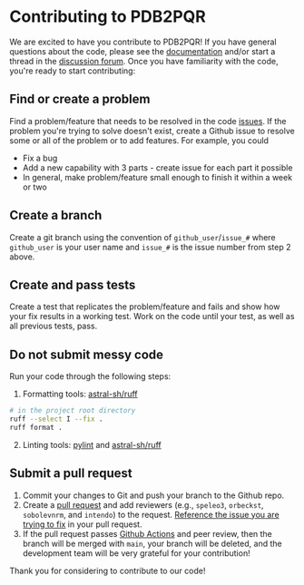 # Contributing to PDB2PQR

We are excited to have you contribute to PDB2PQR!
If you have general questions about the code, please see the [documentation](https://pdb2pqr.readthedocs.io/) and/or start a thread in the [discussion forum](https://github.com/Electrostatics/pdb2pqr/discussions). 
Once you have familiarity with the code, you're ready to start contributing:

## Find or create a problem

Find a problem/feature that needs to be resolved in the code [issues](https://github.com/Electrostatics/pdb2pqr/issues).
If the problem you're trying to solve doesn't exist, create a Github issue to resolve some or all of the problem or to add features.
For example, you could
  * Fix a bug
  * Add a new capability with 3 parts - create issue for each part it possible
  * In general, make problem/feature small enough to finish it within a week or two

## Create a branch

Create a git branch using the convention of `github_user`/`issue_#` where `github_user` is your user name and `issue_#` is the issue number from step 2 above.

## Create and pass tests

Create a test that replicates the problem/feature and fails and show how your fix results in a working test.
Work on the code until your test, as well as all previous tests, pass.

## Do not submit messy code

Run your code through the following steps:

1. Formatting tools: [astral-sh/ruff](https://github.com/astral-sh/ruff)

```bash
# in the project root directory
ruff --select I --fix .
ruff format .
```

2. Linting tools: [pylint](https://www.pylint.org/) and [astral-sh/ruff](https://github.com/astral-sh/ruff)

## Submit a pull request

1. Commit your changes to Git and push your branch to the Github repo.
2. Create a [pull request](https://github.com/Electrostatics/pdb2pqr/compare?expand=1) and add reviewers (e.g., `speleo3`, `orbeckst`, `sobolevnrm`, and `intendo`) to the request.
[Reference the issue you are trying to fix](https://docs.github.com/en/github/managing-your-work-on-github/linking-a-pull-request-to-an-issue) in your pull request.
3. If the pull request passes [Github Actions](https://github.com/features/actions) and peer review, then the branch will be merged with `main`, your branch will be deleted, and the development team will be very grateful for your contribution!

Thank you for considering to contribute to our code!
